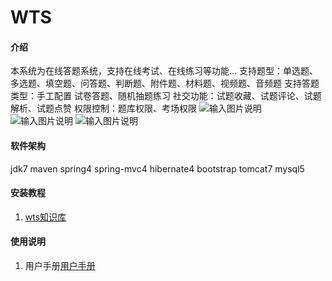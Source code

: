 # WTS

#### 介绍
本系统为在线答题系统，支持在线考试、在线练习等功能... 
支持题型：单选题、多选题、填空题、问答题、判断题、附件题、材料题、视频题、音频题
支持答题类型：手工配置 试卷答题、随机抽题练习
社交功能：试题收藏、试题评论、试题解析、试题点赞
权限控制：题库权限、考场权限
![输入图片说明](https://images.gitee.com/uploads/images/2020/0216/113146_ff9fb0d9_24089.jpeg "244233662e7e4f5b965faaadf171c2d7.jpg")
![输入图片说明](https://images.gitee.com/uploads/images/2020/0216/113334_fb9136e3_24089.png "QQ截图20200216113259.png")
![输入图片说明](https://images.gitee.com/uploads/images/2020/0216/113352_ad18a676_24089.png "QQ截图20200216113325.png")
#### 软件架构
jdk7
maven
spring4
spring-mvc4
hibernate4
bootstrap
tomcat7
mysql5
#### 安装教程

1.  [wts知识库](http://www.wcpdoc.com/webspecial/home/Pub2c909b2b6739306301678806130d48fe.html)

#### 使用说明

1.  用户手册[用户手册](http://www.wcpdoc.com/webspecial/home/Pub2c909b2b6739306301678806130d48fe.html)

